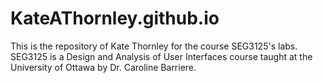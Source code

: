 # KateAThornley.github.io
This is the repository of Kate Thornley for the course SEG3125's labs. SEG3125 is a Design and Analysis of User Interfaces course taught at the University of Ottawa by Dr. Caroline Barriere.
